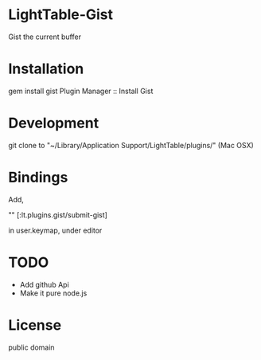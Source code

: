 LightTable-Gist
===============

Gist the current buffer

Installation
============

gem install gist
Plugin Manager :: Install Gist


Development
===========

git clone to "~/Library/Application Support/LightTable/plugins/" (Mac OSX)

Bindings
========

Add,

  "<keybinding>" [:lt.plugins.gist/submit-gist]

in user.keymap, under editor

TODO
====

* Add github Api
* Make it pure node.js


License
=======
public domain
